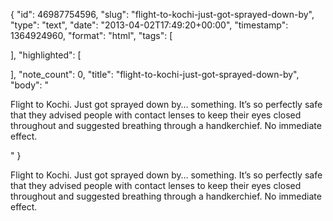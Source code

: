 {
  "id": 46987754596,
  "slug": "flight-to-kochi-just-got-sprayed-down-by",
  "type": "text",
  "date": "2013-04-02T17:49:20+00:00",
  "timestamp": 1364924960,
  "format": "html",
  "tags": [

  ],
  "highlighted": [

  ],
  "note_count": 0,
  "title": "flight-to-kochi-just-got-sprayed-down-by",
  "body": "<p>Flight to Kochi. Just got sprayed down by&hellip; something. It&rsquo;s so perfectly safe that they advised people with contact lenses to keep their eyes closed throughout and suggested breathing through a handkerchief. No immediate effect.</p>"
}

<p>Flight to Kochi. Just got sprayed down by&hellip; something. It&rsquo;s so perfectly safe that they advised people with contact lenses to keep their eyes closed throughout and suggested breathing through a handkerchief. No immediate effect.</p>